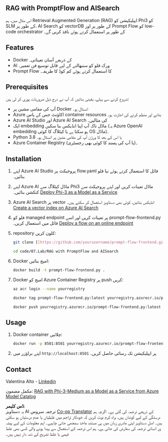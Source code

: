 <!--
CO_OP_TRANSLATOR_METADATA:
{
  "original_hash": "8ec74e4a49934dad78bc52dcb898359c",
  "translation_date": "2025-05-07T15:18:39+00:00",
  "source_file": "code/07.Lab/RAG_with_PromptFlow_and_AISearch/README.md",
  "language_code": "ur"
}
-->
## RAG with PromptFlow and AISearch

اس مثال میں، ہم Retrieval Augmented Generation (RAG) ایپلیکیشن کو Phi3 کو SLM کے طور پر، AI Search کو vectorDB کے طور پر اور Prompt Flow کو low-code orchestrator کے طور پر استعمال کرتے ہوئے نافذ کریں گے۔

## Features

- Docker کے ذریعے آسان تعیناتی۔
- AI ورک فلو کو سنبھالنے کے لیے قابل توسیع فن تعمیر۔
- Prompt Flow کا استعمال کرتے ہوئے کم کوڈ کا طریقہ۔

## Prerequisites

شروع کرنے سے پہلے، یقینی بنائیں کہ آپ نے درج ذیل ضروریات پوری کر لی ہیں:

- آپ کی مقامی مشین پر Docker انسٹال ہو۔
- Azure اکاؤنٹ جس کے پاس container resources بنانے اور منظم کرنے کی اجازت ہو۔
- Azure AI Studio اور Azure AI Search کی مثالیں۔
- ایک embedding ماڈل تاکہ آپ اپنا انڈیکس بنا سکیں (یہ Azure OpenAI embedding ہو سکتا ہے یا کیٹلاگ کا کوئی OS ماڈل)۔
- Python 3.8 یا اس کے بعد کا ورژن آپ کی مقامی مشین پر انسٹال ہو۔
- Azure Container Registry (یا آپ کی پسند کا کوئی بھی رجسٹری)۔

## Installation

1. اپنے Azure AI Studio پروجیکٹ پر flow.yaml فائل کا استعمال کرتے ہوئے نیا فلو بنائیں۔
2. اپنے Azure AI ماڈل کیٹلاگ سے Phi3 ماڈل تعینات کریں اور اپنے پروجیکٹ سے کنکشن بنائیں۔ [Deploy Phi-3 as a Model as a Service](https://learn.microsoft.com/azure/machine-learning/how-to-deploy-models-phi-3?view=azureml-api-2&tabs=phi-3-mini)
3. Azure AI Search پر vector انڈیکس بنائیں، کوئی بھی دستاویز استعمال کر سکتے ہیں۔ [Create a vector index on Azure AI Search](https://learn.microsoft.com/azure/search/search-how-to-create-search-index?tabs=portal)
4. فلو کو managed endpoint پر تعینات کریں اور اسے prompt-flow-frontend.py فائل میں استعمال کریں۔ [Deploy a flow on an online endpoint](https://learn.microsoft.com/azure/ai-studio/how-to/flow-deploy)
5. repository کلون کریں:

    ```sh
    git clone [[https://github.com/yourusername/prompt-flow-frontend.git](https://github.com/microsoft/Phi-3CookBook.git)](https://github.com/microsoft/Phi-3CookBook.git)
    
    cd code/07.Lab/RAG with PromptFlow and AISearch
    ```

6. Docker امیج بنائیں:

    ```sh
    docker build -t prompt-flow-frontend.py .
    ```

7. Docker امیج کو Azure Container Registry پر push کریں:

    ```sh
    az acr login --name yourregistry
    
    docker tag prompt-flow-frontend.py:latest yourregistry.azurecr.io/prompt-flow-frontend.py:latest
    
    docker push yourregistry.azurecr.io/prompt-flow-frontend.py:latest
    ```

## Usage

1. Docker container چلائیں:

    ```sh
    docker run -p 8501:8501 yourregistry.azurecr.io/prompt-flow-frontend.py:latest
    ```

2. اپنے براؤزر میں `http://localhost:8501` پر ایپلیکیشن تک رسائی حاصل کریں۔

## Contact

Valentina Alto - [Linkedin](https://www.linkedin.com/in/valentina-alto-6a0590148/)

مکمل مضمون: [RAG with Phi-3-Medium as a Model as a Service from Azure Model Catalog](https://medium.com/@valentinaalto/rag-with-phi-3-medium-as-a-model-as-a-service-from-azure-model-catalog-62e1411948f3)

**ڈس کلیمر**:  
یہ دستاویز AI ترجمہ سروس [Co-op Translator](https://github.com/Azure/co-op-translator) کے ذریعے ترجمہ کی گئی ہے۔ اگرچہ ہم درستگی کے لیے کوشاں ہیں، براہ کرم نوٹ کریں کہ خودکار تراجم میں غلطیاں یا عدم درستیاں ہو سکتی ہیں۔ اصل دستاویز اپنی مادری زبان میں ہی مستند ماخذ سمجھی جانی چاہیے۔ اہم معلومات کے لیے پیشہ ور انسانی ترجمہ کی سفارش کی جاتی ہے۔ ہم اس ترجمہ کے استعمال سے پیدا ہونے والی کسی بھی غلط فہمی یا غلط تشریح کے ذمہ دار نہیں ہیں۔